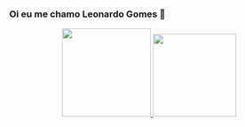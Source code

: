 ### Oi eu me chamo Leonardo Gomes 👋

<div align="center">
  <a href="https://github.com/LeonardoGomesX">
  <img height="160em" src="https://github-readme-stats.vercel.app/api?username=LeonardoGomesX&show_icons=true&theme=dark&include_all_commits=true&count_private=true"/>
  <img height="150em" src="https://github-readme-stats.vercel.app/api/top-langs/?username=LeonardoGomesX&layout=compact&langs_count=7&theme=dark"/>
</div>
